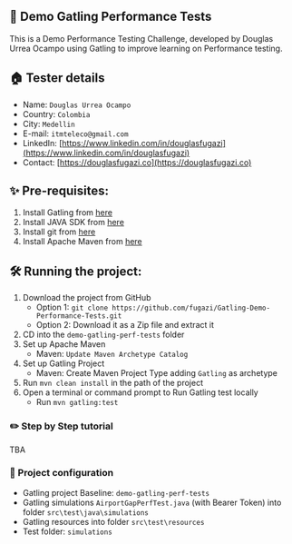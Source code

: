 ## 👋 Demo Gatling Performance Tests
This is a Demo Performance Testing Challenge, developed by Douglas Urrea Ocampo using Gatling to improve learning on Performance testing.

## 🏠 Tester details
* Name: `Douglas Urrea Ocampo`
* Country: `Colombia`
* City: `Medellin`
* E-mail: `itmteleco@gmail.com`
* LinkedIn: [https://www.linkedin.com/in/douglasfugazi](https://www.linkedin.com/in/douglasfugazi)
* Contact: [https://douglasfugazi.co](https://douglasfugazi.co)

## ✨ Pre-requisites:
1. Install Gatling from [here](https://gatling.io)
2. Install JAVA SDK from [here](https://aws.amazon.com/es/corretto/)
3. Install git from [here](https://git-scm.com)
4. Install Apache Maven from [here](https://maven.apache.org)

## 🛠️ Running the project:
1. Download the project from GitHub
    * Option 1: `git clone https://github.com/fugazi/Gatling-Demo-Performance-Tests.git`
    * Option 2: Download it as a Zip file and extract it
2. CD into the `demo-gatling-perf-tests` folder
3. Set up Apache Maven
    * Maven: `Update Maven Archetype Catalog`
4. Set up Gatling Project
    * Maven: Create Maven Project Type adding `Gatling` as archetype
5. Run `mvn clean install` in the path of the project
6. Open a terminal or command prompt to Run Gatling test locally
    * Run `mvn gatling:test`

### ✏️ Step by Step tutorial

TBA

### 🚴 Project configuration
* Gatling project Baseline: `demo-gatling-perf-tests`
* Gatling simulations `AirportGapPerfTest.java` (with Bearer Token) into folder `src\test\java\simulations`
* Gatling resources into folder `src\test\resources`
* Test folder: `simulations`
